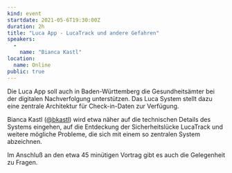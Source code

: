```yaml
---
kind: event
startdate: 2021-05-6T19:30:00Z
duration: 2h
title: "Luca App - LucaTrack und andere Gefahren"
speakers:
  -
    name: "Bianca Kastl"
location:
  name: Online
public: true
---
```

Die Luca App soll auch in Baden-Württemberg die Gesundheitsämter bei der digitalen Nachverfolgung unterstützen.
Das Luca System stellt dazu eine zentrale Architektur für Check-in-Daten zur Verfügung.

Bianca Kastl ([@bkastl](https://mastodon.social/@bkastl)) wird etwa näher auf die technischen Details des Systems eingehen, auf die Entdeckung der Sicherheitslücke LucaTrack und weitere mögliche Probleme, die sich mit einem so zentralen System abzeichnen.

Im Anschluß an den etwa 45 minütigen Vortrag gibt es auch die Gelegenheit zu Fragen.
